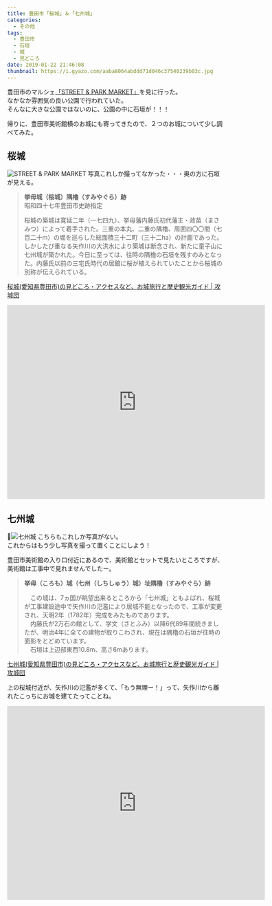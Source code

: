 ```yaml
---
title: 豊田市「桜城」＆「七州城」
categories:
  - その他
tags:
  - 豊田市
  - 石垣
  - 城
  - 見どころ
date: 2019-01-22 21:46:08
thumbnail: https://i.gyazo.com/aaba8064abddd71d046c37540239b03c.jpg
---
```


豊田市のマルシェ[「STREET & PARK MARKET」](http://sp-market.org/)を見に行った。  
なかなか雰囲気の良い公園で行われていた。  
そんなに大きな公園ではないのに、公園の中に石垣が！！！

帰りに、豊田市美術館横のお城にも寄ってきたので、２つのお城について少し調べてみた。

## 桜城

![STREET & PARK MARKET](https://i.gyazo.com/a01179c247178d1a5af548b1ac5e1182.jpg)
写真これしか撮ってなかった・・・奥の方に石垣が見える。

>
> **挙母城（桜城）隅櫓（すみやぐら）跡**  
> 昭和四十七年豊田市史跡指定
>
>桜城の築城は寛延二年（一七四九）、挙母藩内藤氏初代藩主・政苗（まさみつ）によって着手された。三重の本丸、二重の隅櫓、周囲四〇〇間（七百二十m）の堀を巡らした総面積三十二町（三十二ha）の計画であった。しかしたび重なる矢作川の大洪水により築城は断念され、新たに童子山に七州城が築かれた。今日に至っては、往時の隅櫓の石垣を残すのみとなった。内藤氏以前の三宅氏時代の居館に桜が植えられていたことから桜城の別称が伝えられている。

[桜城\(愛知県豊田市\)の見どころ・アクセスなど、お城旅行と歴史観光ガイド \| 攻城団](https://kojodan.jp/castle/584/)

<iframe src="https://www.google.com/maps/embed?pb=!1m18!1m12!1m3!1d3264.891001982777!2d137.15770971488692!3d35.08445607007664!2m3!1f0!2f0!3f0!3m2!1i1024!2i768!4f13.1!3m3!1m2!1s0x6004a0411abcfb7d%3A0x59e591a7d8881511!2z5qGc5Z-O5Z2A5YWs5ZyS!5e0!3m2!1sja!2sjp!4v1548165601837" width="600" height="450" frameborder="0" style="border:0" allowfullscreen></iframe>

## 七州城

![七州城](https://i.gyazo.com/e68a77f9ab0ac44580907124a2c99a0d.jpg)
こちらもこれしか写真がない。  
これからはもう少し写真を撮って置くことにしよう！

豊田市美術館の入り口付近にあるので、美術館とセットで見たいところですが、美術館は工事中で見れませんでしたー。

> **挙母（ころも）城（七州（しちしゅう）城）址隅櫓（すみやぐら）跡**
>
>　この城は、7ヵ国が眺望出来るところから「七州城」ともよばれ、桜城が工事建設途中で矢作川の氾濫により居城不能となったので、工事が変更され、天明2年（1782年）完成をみたものであります。  
>　内藤氏が2万石の館として、学文（さとふみ）以降6代89年間続きましたが、明治4年に全ての建物が取りこわされ、現在は隅櫓の石垣が往時の面影をとどめています。  
>　石垣は上辺部東西10.8m、高さ6mあります。

[七州城\(愛知県豊田市\)の見どころ・アクセスなど、お城旅行と歴史観光ガイド \| 攻城団](https://kojodan.jp/castle/461/)

上の桜城付近が、矢作川の氾濫が多くて、「もう無理ー！」って、矢作川から離れたこっちにお城を建てたってことね。

<iframe src="https://www.google.com/maps/embed?pb=!1m18!1m12!1m3!1d3265.073871195!2d137.14827371488678!3d35.07988697032367!2m3!1f0!2f0!3f0!3m2!1i1024!2i768!4f13.1!3m3!1m2!1s0x6004a03c25c69a23%3A0xb1acd0a0cbeeffa8!2z5oyZ5q-N5Z-O6Leh!5e0!3m2!1sja!2sjp!4v1548165439429" width="600" height="450" frameborder="0" style="border:0" allowfullscreen></iframe>
